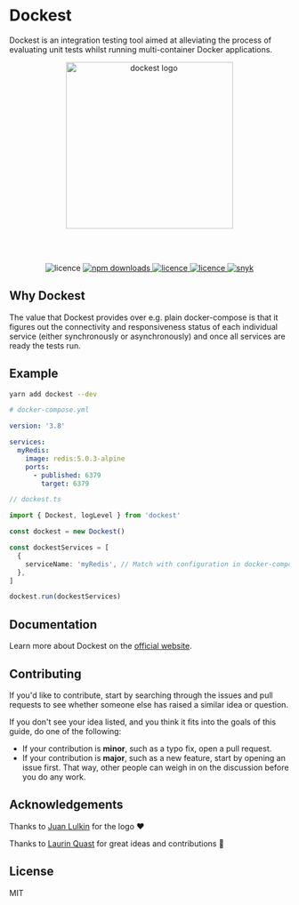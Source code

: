 # Dockest

Dockest is an integration testing tool aimed at alleviating the process of evaluating unit tests whilst running
multi-container Docker applications.

<p align="center">
  <a href='https://erikengervall.github.io/dockest/'><img alt="dockest logo" width="300px" src="https://raw.githubusercontent.com/erikengervall/dockest/master/resources/img/logo.png"></a>
</p>

<br>
<br>

<p align="center">
  <img alt="licence" src="https://github.com/erikengervall/dockest/workflows/Node.js%20CI/badge.svg">

  <a href="https://www.npmjs.com/package/dockest">
    <img alt="npm downloads" src="https://img.shields.io/npm/dm/dockest">
  </a>

  <a href="https://github.com/erikengervall/dockest/blob/master/LICENSE">
    <img alt="licence" src="https://img.shields.io/npm/l/dockest">
  </a>

  <a href="https://app.netlify.com/sites/dockest/deploys">
    <img alt="licence" src="https://api.netlify.com/api/v1/badges/36a8e5f8-42bf-402a-93a3-ba05ff7462b6/deploy-status">
  </a>

  <a href="https://snyk.io/test/github/erikengervall/dockest">
    <img alt="snyk" src="https://snyk.io/test/github/erikengervall/dockest/badge.svg">
  </a>
<p>

## Why Dockest

The value that Dockest provides over e.g. plain docker-compose is that it figures out the connectivity and
responsiveness status of each individual service (either synchronously or asynchronously) and once all services are
ready the tests run.

## Example

```sh
yarn add dockest --dev
```

```yml
# docker-compose.yml

version: '3.8'

services:
  myRedis:
    image: redis:5.0.3-alpine
    ports:
      - published: 6379
        target: 6379
```

```ts
// dockest.ts

import { Dockest, logLevel } from 'dockest'

const dockest = new Dockest()

const dockestServices = [
  {
    serviceName: 'myRedis', // Match with configuration in docker-compose.yml
  },
]

dockest.run(dockestServices)
```

## Documentation

Learn more about Dockest on the [official website](https://dockest.netlify.app/).

## Contributing

If you'd like to contribute, start by searching through the issues and pull requests to see whether someone else has
raised a similar idea or question.

If you don't see your idea listed, and you think it fits into the goals of this guide, do one of the following:

- If your contribution is **minor**, such as a typo fix, open a pull request.
- If your contribution is **major**, such as a new feature, start by opening an issue first. That way, other people can
  weigh in on the discussion before you do any work.

## Acknowledgements

Thanks to [Juan Lulkin](https://github.com/joaomilho) for the logo ❤️

Thanks to [Laurin Quast](https://github.com/n1ru4l) for great ideas and contributions 💙

## License

MIT
